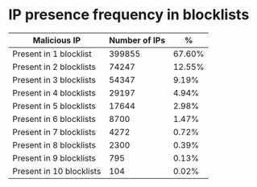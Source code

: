 # IP presence frequency in blocklists
| Malicious IP | Number of IPs | % |
|----|----|----|
| Present in 1 blocklist | 399855 | 67.60% |
| Present in 2 blocklists | 74247 | 12.55% |
| Present in 3 blocklists | 54347 | 9.19% |
| Present in 4 blocklists | 29197 | 4.94% |
| Present in 5 blocklists | 17644 | 2.98% |
| Present in 6 blocklists | 8700 | 1.47% |
| Present in 7 blocklists | 4272 | 0.72% |
| Present in 8 blocklists | 2300 | 0.39% |
| Present in 9 blocklists | 795 | 0.13% |
| Present in 10 blocklists | 104 | 0.02% |
